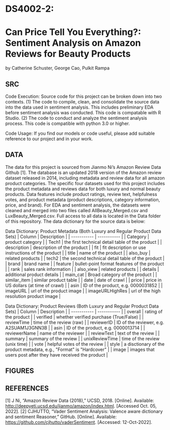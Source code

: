 # DS4002-2: 
# Can Price Tell You Everything?: Sentiment Analysis on Amazon Reviews for Beauty Products
by Catherine Schuster, George Cao, Pulkit Rampa

## SRC

Code Execution:
Source code for this project can be broken down into two contexts. (1) The code to compile, clean, and consolidate the source data into the data used in sentiment analysis. This includes preliminary EDA before sentiment analysis was conducted. This code is compatable with R Studio. (2) The code to conduct and analyze the sentiment analysis process. This code is compatible with python 3.0 or higher.

Code Usage:
If you find our models or code useful, please add suitable reference to our project and in your work.

## DATA

The data for this project is sourced from Jianmo Ni’s Amazon Review Data Github [1]. The database is an updated 2018 version of the Amazon review dataset released in 2014, including metadata and review data for all amazon product categories. The specific four datasets used for this project includes the product metadata and reviews data for both luxury and normal beauty products. Data features include product ratings, review text, helpfulness votes, and product metadata (product descriptions, category information, price, and brand). For EDA and sentiment analysis, the datasets were cleaned and merged into two files called AllBeauty_Merged.csv and LuxBeauty_Merged.csv. Full access to all data is located in the Data folder of this repository. The data dictionary for the source data is below:

Data Dictionary: Product Metadata (Both Luxury and Regular Product Data Sets)
| Column      | Description |
| ----------- | ----------- |
| Category      | product category       |
| Tech1   | the first technical detail table of the product        |
| description   | description of the product        |
| fit   | fit description or use instructions of the product        |
| title   | name of the product        |
| also_buy   | related products        |
| tech2   | the second technical detail table of the product        |
| brand   | brand name        |
| feature   | bullet-point format features of the product       |
| rank   | sales rank information        |
| also_view   | related products        |
| details   | additional product details        |
| main_cat   | Broad category of the product        |
| similar_item   | similar product table        |
| date   | date of crawl        |
| price   | price in US dollars (at time of crawl)        |
| asin   | ID of the product, e.g. 0000031852        |
| imageURL   | url of the product image        |
| imageURLHighRes   | url of the high resolution product image        |

Data Dictionary: Product Reviews (Both Luxury and Regular Product Data Sets)
| Column      | Description |
| ----------- | ----------- |
| overall      | rating of the product       |
| verified   | whether verified purchase (True/False)     |
| reviewTime   | time of the review (raw)        |
| reviewerID   | ID of the reviewer, e.g. A2SUAM1J3GNN3B        |
| asin   | ID of the product, e.g. 0000013714        |
| reviewerName   | name of the reviewer        |
| reviewText   | text of the review        |
| summary   | summary of the review        |
| unixReviewTime   | time of the review (unix time)        |
| vote   | helpful votes of the review       |
| style   | a disctionary of the product metadata, e.g., "Format" is "Hardcover"       |
| image   | images that users post after they have received the product        |


## FIGURES


## REFERENCES

[1] J Ni, “Amazon Review Data (2018),” UCSD, 2018. [Online]. Available: http://deepyeti.ucsd.edu/jianmo/amazon/index.html. [Accessed Oct. 05, 2022].
[2] CJHUTTO, “Vader Sentiment Analysis: Valence aware dictionary and sentiment Reasoner,” GitHub. [Online]. Available: https://github.com/cjhutto/vaderSentiment. [Accessed: 12-Oct-2022].
